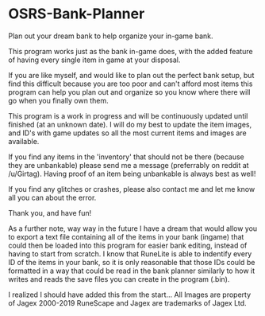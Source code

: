# OSRS-Bank-Planner
 Plan out your dream bank to help organize your in-game bank.


This program works just as the bank in-game does, with the added feature of having every single item in game at your disposal.

If you are like myself, and would like to plan out the perfect bank setup, but find this difficult because you are too poor and can't afford most items this program can help you plan out and organize so you know where there will go when you finally own them.

This program is a work in progress and will be continuously updated until finished (at an unknown date). I will do my best to update the item images, and ID's with game updates so all the most current items and images are available.

If you find any items in the 'inventory' that should not be there (because they are unbankable) please send me a message (preferrably on reddit at /u/Girtag). Having proof of an item being unbankable is always best as well!

If you find any glitches or crashes, please also contact me and let me know all you can about the error.

Thank you, and have fun!




As a further note, way way in the future I have a dream that would allow you to export a text file containing all of the items in your bank (ingame) that could then be loaded into this program for easier bank editing, instead of having to start from scratch. I know that RuneLite is able to indentify every ID of the items in your bank, so it is only reasonable that those IDs could be formatted in a way that could be read in the bank planner similarly to how it writes and reads the save files you can create in the program (.bin).


I realized I should have added this from the start...
All Images are property of Jagex
2000-2019 RuneScape and Jagex are trademarks of Jagex Ltd.
